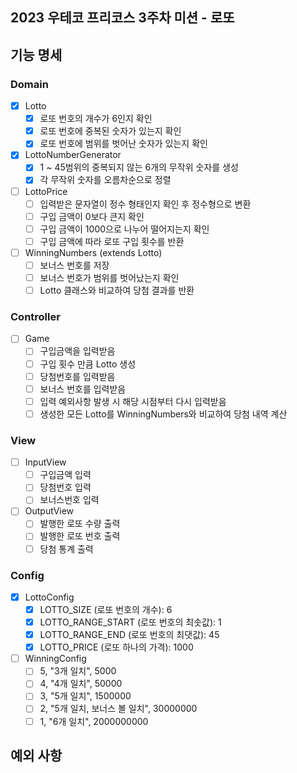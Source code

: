 ## 2023 우테코 프리코스 3주차 미션 - 로또

## 기능 명세

### Domain

- [x] Lotto
    - [x] 로또 번호의 개수가 6인지 확인
    - [x] 로또 번호에 중복된 숫자가 있는지 확인
    - [x] 로또 번호에 범위를 벗어난 숫자가 있는지 확인
- [x] LottoNumberGenerator
    - [x] 1 ~ 45범위의 중복되지 않는 6개의 무작위 숫자를 생성
    - [x] 각 무작위 숫자를 오름차순으로 정렬
- [ ] LottoPrice
    - [ ] 입력받은 문자열이 정수 형태인지 확인 후 정수형으로 변환
    - [ ] 구입 금액이 0보다 큰지 확인
    - [ ] 구입 금액이 1000으로 나누어 떨어지는지 확인
    - [ ] 구입 금액에 따라 로또 구입 횟수를 반환
- [ ] WinningNumbers (extends Lotto)
    - [ ] 보너스 번호를 저장
    - [ ] 보너스 번호가 범위를 벗어났는지 확인
    - [ ] Lotto 클래스와 비교하여 당첨 결과를 반환

### Controller

- [ ] Game
    - [ ] 구입금액을 입력받음
    - [ ] 구입 횟수 만큼 Lotto 생성
    - [ ] 당첨번호를 입력받음
    - [ ] 보너스 번호를 입력받음
    - [ ] 입력 예외사항 발생 시 해당 시점부터 다시 입력받음
    - [ ] 생성한 모든 Lotto를 WinningNumbers와 비교하여 당첨 내역 계산

### View

- [ ] InputView
    - [ ] 구입금액 입력
    - [ ] 당첨번호 입력
    - [ ] 보너스번호 입력
- [ ] OutputView
    - [ ] 발행한 로또 수량 출력
    - [ ] 발행한 로또 번호 출력
    - [ ] 당첨 통계 출력

### Config

- [x] LottoConfig
    - [x] LOTTO_SIZE (로또 번호의 개수): 6
    - [x] LOTTO_RANGE_START (로또 번호의 최솟값): 1
    - [x] LOTTO_RANGE_END (로또 번호의 최댓값): 45
    - [x] LOTTO_PRICE (로또 하나의 가격): 1000
- [ ] WinningConfig
    - [ ] 5, "3개 일치", 5000
    - [ ] 4, "4개 일치", 50000
    - [ ] 3, "5개 일치", 1500000
    - [ ] 2, "5개 일치, 보너스 볼 일치", 30000000
    - [ ] 1, "6개 일치", 2000000000

## 예외 사항
